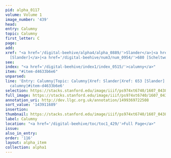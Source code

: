 ```yaml
---
pid: alpha_0117
volume: Volume 1
image_number: '439'
head:
entry: Calumny
topic: Calumny
first_letter: C
page:
add:
xref: "<a href='/digital-beehive/alpha4/alpha_0889/'>Slander</a>|<a href='/digital-beehive/num3/num_0898/'>653
  [Slander]</a>|<a href='/digital-beehive/num3/num_0954/'>680 [Scheltwort]</a>"
see:
index: "<a href='/digital-beehive/index1/index_0515/'>calumny</a>"
item: "#item-d4633b6e6"
unparsed:
line: 'Entry: Calumny|Topic: Calumny|Xref: Slander|Xref: 653 [Slander]|Xref: 680 [Scheltwort]|Index:
  calumny|#item-d4633b6e6'
selection: https://stacks.stanford.edu/image/iiif/ps974xt6740/1607_0438/296,1689,3225,706/full/0/default.jpg
full_image: https://stacks.stanford.edu/image/iiif/ps974xt6740/1607_0438/full/full/0/default.jpg
annotation_uri: http://dev.llgc.org.uk/annotation/1499369722508
sort_value: '143911689'
insertion:
thumbnail: https://stacks.stanford.edu/image/iiif/ps974xt6740/1607_0438/296,1689,600,180/250,/0/default.jpg
label: Calumny
location: "<a href='/digital-beehive/toc/toc1_429/'>Full Page</a>"
issue:
also_in_entry:
order: '116'
layout: alpha_item
collection: alpha1
---
```

